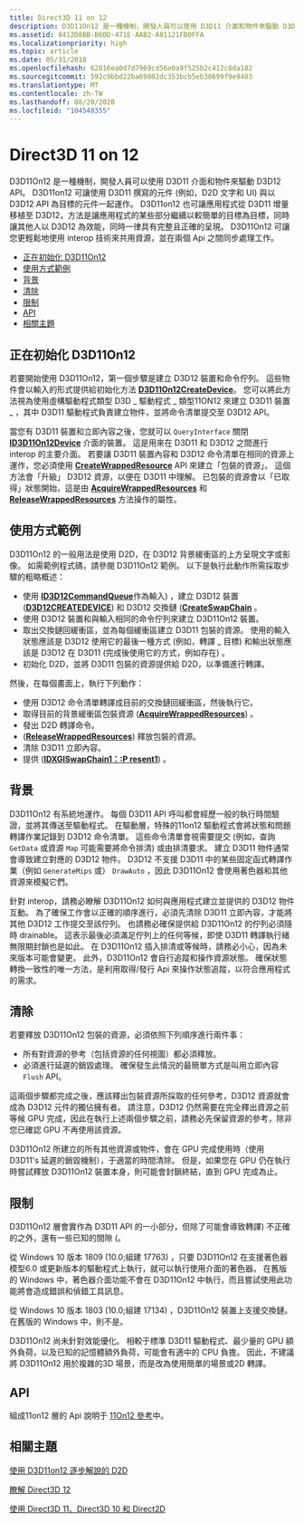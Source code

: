 ```yaml
---
title: Direct3D 11 on 12
description: D3D11On12 是一種機制，開發人員可以使用 D3D11 介面和物件來驅動 D3D12 API。
ms.assetid: 8412D8BB-B6DD-471E-AAB2-A81121FB0FFA
ms.localizationpriority: high
ms.topic: article
ms.date: 05/31/2018
ms.openlocfilehash: 62816ea0d7d7969cd56e0a9f525b2c412c8da182
ms.sourcegitcommit: 592c9bbd22ba69802dc353bcb5eb30699f9e9403
ms.translationtype: MT
ms.contentlocale: zh-TW
ms.lasthandoff: 08/20/2020
ms.locfileid: "104548355"
---
```

# <a name="direct3d-11-on-12"></a>Direct3D 11 on 12

D3D11On12 是一種機制，開發人員可以使用 D3D11 介面和物件來驅動 D3D12 API。 D3D11on12 可讓使用 D3D11 撰寫的元件 (例如，D2D 文字和 UI) 與以 D3D12 API 為目標的元件一起運作。 D3D11on12 也可讓應用程式從 D3D11 增量移植至 D3D12，方法是讓應用程式的某些部分繼續以較簡單的目標為目標，同時讓其他人以 D3D12 為效能，同時一律具有完整且正確的呈現。 D3D11On12 可讓您更輕鬆地使用 interop 技術來共用資源，並在兩個 Api 之間同步處理工作。

-   [正在初始化 D3D11On12](#initializing-d3d11on12)
-   [使用方式範例](#example-usage)
-   [背景](#background)
-   [清除](#cleaning-up)
-   [限制](#limitations)
-   [API](#apis)
-   [相關主題](#related-topics)

## <a name="initializing-d3d11on12"></a>正在初始化 D3D11On12

若要開始使用 D3D11On12，第一個步驟是建立 D3D12 裝置和命令佇列。 這些物件會以輸入的形式提供給初始化方法 [**D3D11On12CreateDevice**](/windows/desktop/api/d3d11on12/nf-d3d11on12-d3d11on12createdevice)。 您可以將此方法視為使用虛構驅動程式類型 D3D \_ 驅動程式 \_ 類型11ON12 來建立 D3D11 裝置 \_ ，其中 D3D11 驅動程式負責建立物件，並將命令清單提交至 D3D12 API。

當您有 D3D11 裝置和立即內容之後，您就可以 `QueryInterface` 關閉 [**ID3D11On12Device**](/windows/desktop/api/d3d11on12/nn-d3d11on12-id3d11on12device) 介面的裝置。 這是用來在 D3D11 和 D3D12 之間進行 interop 的主要介面。 若要讓 D3D11 裝置內容和 D3D12 命令清單在相同的資源上運作，您必須使用 [**CreateWrappedResource**](/windows/desktop/api/d3d11on12/nf-d3d11on12-id3d11on12device-createwrappedresource) API 來建立「包裝的資源」。 這個方法會「升級」 D3D12 資源，以便在 D3D11 中理解。 已包裝的資源會以「已取得」狀態開始，這是由 [**AcquireWrappedResources**](/windows/desktop/api/d3d11on12/nf-d3d11on12-id3d11on12device-acquirewrappedresources) 和 [**ReleaseWrappedResources**](/windows/desktop/api/d3d11on12/nf-d3d11on12-id3d11on12device-releasewrappedresources) 方法操作的屬性。

## <a name="example-usage"></a>使用方式範例

D3D11On12 的一般用法是使用 D2D，在 D3D12 背景緩衝區的上方呈現文字或影像。 如需範例程式碼，請參閱 D3D11On12 範例。 以下是執行此動作所需採取步驟的粗略概述：

-   使用 [**ID3D12CommandQueue**](/windows/desktop/api/d3d12/nn-d3d12-id3d12commandqueue)作為輸入) ，建立 D3D12 裝置 ([**D3D12CREATEDEVICE**](/windows/desktop/api/d3d12/nf-d3d12-d3d12createdevice)) 和 D3D12 交換鏈 ([**CreateSwapChain**](/windows/desktop/api/dxgi/nf-dxgi-idxgifactory-createswapchain) 。
-   使用 D3D12 裝置和與輸入相同的命令佇列來建立 D3D11On12 裝置。
-   取出交換鏈回緩衝區，並為每個緩衝區建立 D3D11 包裝的資源。 使用的輸入狀態應該是 D3D12 使用它的最後一種方式 (例如，轉譯 \_ 目標) 和輸出狀態應該是 D3D12 在 D3D11 (完成後使用它的方式，例如存在) 。
-   初始化 D2D，並將 D3D11 包裝的資源提供給 D2D，以準備進行轉譯。

然後，在每個畫面上，執行下列動作：

-   使用 D3D12 命令清單轉譯成目前的交換鏈回緩衝區，然後執行它。
-   取得目前的背景緩衝區包裝資源 ([**AcquireWrappedResources**](/windows/desktop/api/d3d11on12/nf-d3d11on12-id3d11on12device-acquirewrappedresources)) 。
-   發出 D2D 轉譯命令。
-    ([**ReleaseWrappedResources**](/windows/desktop/api/d3d11on12/nf-d3d11on12-id3d11on12device-releasewrappedresources)) 釋放包裝的資源。
-   清除 D3D11 立即內容。
-   提供 ([**IDXGISwapChain1：:P resent1**](/windows/desktop/api/dxgi1_2/nf-dxgi1_2-idxgiswapchain1-present1)) 。

## <a name="background"></a>背景

D3D11On12 有系統地運作。 每個 D3D11 API 呼叫都會經歷一般的執行時間驗證，並將其傳送至驅動程式。 在驅動層，特殊的11on12 驅動程式會將狀態和問題轉譯作業記錄到 D3D12 命令清單。 這些命令清單會視需要提交 (例如，查詢 `GetData` 或資源 `Map` 可能需要將命令排清) 或由排清要求。 建立 D3D11 物件通常會導致建立對應的 D3D12 物件。 D3D12 不支援 D3D11 中的某些固定函式轉譯作業（例如 `GenerateMips` 或） `DrawAuto` ，因此 D3D11On12 會使用著色器和其他資源來模擬它們。

針對 interop，請務必瞭解 D3D11On12 如何與應用程式建立並提供的 D3D12 物件互動。 為了確保工作會以正確的順序進行，必須先清除 D3D11 立即內容，才能將其他 D3D12 工作提交至該佇列。 也請務必確保提供給 D3D11On12 的佇列必須隨時 drainable。 這表示最後必須滿足佇列上的任何等候，即使 D3D11 轉譯執行緒無限期封鎖也是如此。 在 D3D11On12 插入排清或等候時，請務必小心，因為未來版本可能會變更。 此外，D3D11On12 會自行追蹤和操作資源狀態。 確保狀態轉換一致性的唯一方法，是利用取得/發行 Api 來操作狀態追蹤，以符合應用程式的需求。

## <a name="cleaning-up"></a>清除

若要釋放 D3D11On12 包裝的資源，必須依照下列順序進行兩件事：

-   所有對資源的參考（包括資源的任何視圖）都必須釋放。
-   必須進行延遲的銷毀處理。 確保發生此情況的最簡單方式是叫用立即內容 `Flush` API。

這兩個步驟都完成之後，應該釋出包裝資源所採取的任何參考，D3D12 資源就會成為 D3D12 元件的獨佔擁有者。 請注意，D3D12 仍然需要在完全釋出資源之前等候 GPU 完成，因此在執行上述兩個步驟之前，請務必先保留資源的參考，除非您已確認 GPU 不再使用該資源。

D3D11On12 所建立的所有其他資源或物件，會在 GPU 完成使用時（使用 D3D11's 延遲的銷毀機制），于適當的時間清除。 但是，如果您在 GPU 仍在執行時嘗試釋放 D3D11On12 裝置本身，則可能會封鎖終結，直到 GPU 完成為止。

## <a name="limitations"></a>限制

D3D11On12 層會實作為 D3D11 API 的一小部分，但除了可能會導致轉譯) 不正確的之外，還有一些已知的間隙 (。

從 Windows 10 版本 1809 (10.0;組建 17763) ，只要 D3D11On12 在支援著色器模型6.0 或更新版本的驅動程式上執行，就可以執行使用介面的著色器。 在舊版的 Windows 中，著色器介面功能不會在 D3D11On12 中執行，而且嘗試使用此功能將會造成錯誤和偵錯工具訊息。

從 Windows 10 版本 1803 (10.0;組建 17134) ，D3D11On12 裝置上支援交換鏈。 在舊版的 Windows 中，則不是。

D3D11On12 尚未針對效能優化。 相較于標準 D3D11 驅動程式、最少量的 GPU 額外負荷，以及已知的記憶體額外負荷，可能會有適中的 CPU 負擔。 因此，不建議將 D3D11On12 用於複雜的3D 場景，而是改為使用簡單的場景或2D 轉譯。

## <a name="apis"></a>API

組成11on12 層的 Api 說明于 [11On12 參考](direct3d-11on12-reference.md)中。

## <a name="related-topics"></a>相關主題

<dl> <dt>

[使用 D3D11on12 逐步解說的 D2D](d2d-using-d3d11on12.md)
</dt> <dt>

[瞭解 Direct3D 12](directx-12-getting-started.md)
</dt> <dt>

[使用 Direct3D 11、Direct3D 10 和 Direct2D](direct3d-12-interop.md)
</dt> </dl>

 

 